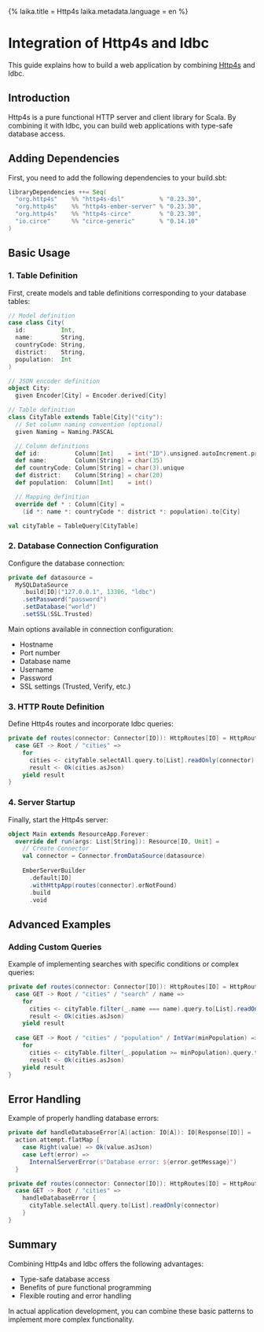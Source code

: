 {%
  laika.title = Http4s
  laika.metadata.language = en
%}

# Integration of Http4s and ldbc

This guide explains how to build a web application by combining [Http4s](https://http4s.org/) and ldbc.

## Introduction

Http4s is a pure functional HTTP server and client library for Scala. By combining it with ldbc,
you can build web applications with type-safe database access.

## Adding Dependencies

First, you need to add the following dependencies to your build.sbt:

```scala
libraryDependencies ++= Seq(
  "org.http4s"    %% "http4s-dsl"          % "0.23.30",
  "org.http4s"    %% "http4s-ember-server" % "0.23.30",
  "org.http4s"    %% "http4s-circe"        % "0.23.30",
  "io.circe"      %% "circe-generic"       % "0.14.10"
)
```

## Basic Usage

### 1. Table Definition

First, create models and table definitions corresponding to your database tables:

```scala
// Model definition
case class City(
  id:          Int,
  name:        String,
  countryCode: String,
  district:    String,
  population:  Int
)

// JSON encoder definition
object City:
  given Encoder[City] = Encoder.derived[City]

// Table definition
class CityTable extends Table[City]("city"):
  // Set column naming convention (optional)
  given Naming = Naming.PASCAL

  // Column definitions
  def id:          Column[Int]    = int("ID").unsigned.autoIncrement.primaryKey
  def name:        Column[String] = char(35)
  def countryCode: Column[String] = char(3).unique
  def district:    Column[String] = char(20)
  def population:  Column[Int]    = int()

  // Mapping definition
  override def * : Column[City] = 
    (id *: name *: countryCode *: district *: population).to[City]

val cityTable = TableQuery[CityTable]
```

### 2. Database Connection Configuration

Configure the database connection:

```scala
private def datasource =
  MySQLDataSource
    .build[IO]("127.0.0.1", 13306, "ldbc")
    .setPassword("password")
    .setDatabase("world")
    .setSSL(SSL.Trusted)
```

Main options available in connection configuration:
- Hostname
- Port number
- Database name
- Username
- Password
- SSL settings (Trusted, Verify, etc.)

### 3. HTTP Route Definition

Define Http4s routes and incorporate ldbc queries:

```scala
private def routes(connector: Connector[IO]): HttpRoutes[IO] = HttpRoutes.of[IO] {
  case GET -> Root / "cities" =>
    for
      cities <- cityTable.selectAll.query.to[List].readOnly(connector)
      result <- Ok(cities.asJson)
    yield result
}
```

### 4. Server Startup

Finally, start the Http4s server:

```scala
object Main extends ResourceApp.Forever:
  override def run(args: List[String]): Resource[IO, Unit] =
    // Create Connector
    val connector = Connector.fromDataSource(datasource)
    
    EmberServerBuilder
      .default[IO]
      .withHttpApp(routes(connector).orNotFound)
      .build
      .void
```

## Advanced Examples

### Adding Custom Queries

Example of implementing searches with specific conditions or complex queries:

```scala
private def routes(connector: Connector[IO]): HttpRoutes[IO] = HttpRoutes.of[IO] {
  case GET -> Root / "cities" / "search" / name =>
    for
      cities <- cityTable.filter(_.name === name).query.to[List].readOnly(connector)
      result <- Ok(cities.asJson)
    yield result
      
  case GET -> Root / "cities" / "population" / IntVar(minPopulation) =>
    for
      cities <- cityTable.filter(_.population >= minPopulation).query.to[List].readOnly(connector)
      result <- Ok(cities.asJson)
    yield result
}
```

## Error Handling

Example of properly handling database errors:

```scala
private def handleDatabaseError[A](action: IO[A]): IO[Response[IO]] =
  action.attempt.flatMap {
    case Right(value) => Ok(value.asJson)
    case Left(error) => 
      InternalServerError(s"Database error: ${error.getMessage}")
  }

private def routes(connector: Connector[IO]): HttpRoutes[IO] = HttpRoutes.of[IO] {
  case GET -> Root / "cities" =>
    handleDatabaseError {
      cityTable.selectAll.query.to[List].readOnly(connector)
    }
}
```

## Summary

Combining Http4s and ldbc offers the following advantages:
- Type-safe database access
- Benefits of pure functional programming
- Flexible routing and error handling

In actual application development, you can combine these basic patterns to implement more complex functionality.
